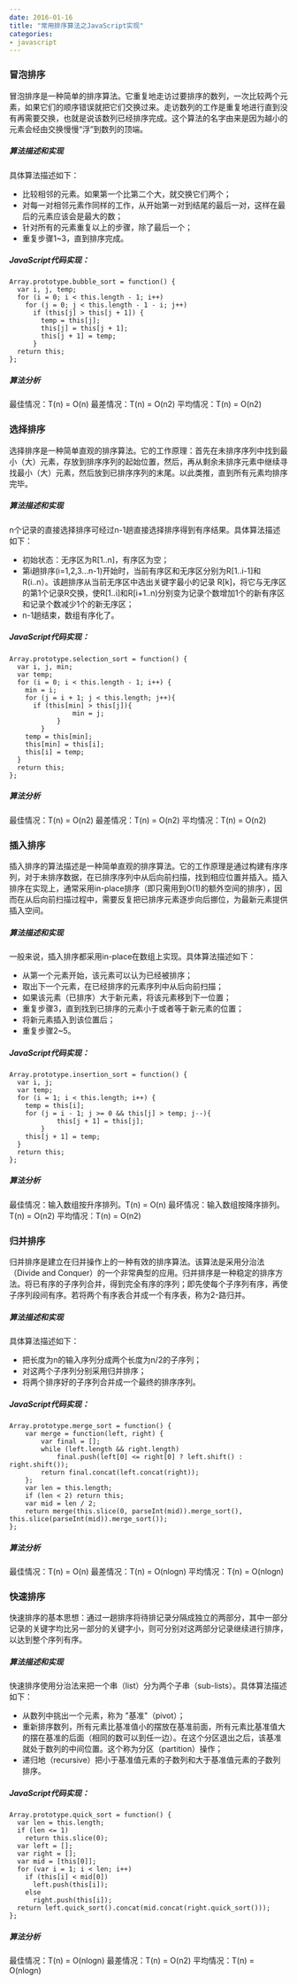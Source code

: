 ```yaml
---
date: 2016-01-16
title: "常用排序算法之JavaScript实现"
categories:
- javascript
---
```


### 冒泡排序

冒泡排序是一种简单的排序算法。它重复地走访过要排序的数列，一次比较两个元素，如果它们的顺序错误就把它们交换过来。走访数列的工作是重复地进行直到没有再需要交换，也就是说该数列已经排序完成。这个算法的名字由来是因为越小的元素会经由交换慢慢“浮”到数列的顶端。

##### 算法描述和实现

具体算法描述如下：

* 比较相邻的元素。如果第一个比第二个大，就交换它们两个；
* 对每一对相邻元素作同样的工作，从开始第一对到结尾的最后一对，这样在最后的元素应该会是最大的数；
* 针对所有的元素重复以上的步骤，除了最后一个；
* 重复步骤1~3，直到排序完成。

##### JavaScript代码实现：

```
Array.prototype.bubble_sort = function() {
  var i, j, temp;
  for (i = 0; i < this.length - 1; i++)
    for (j = 0; j < this.length - 1 - i; j++)
      if (this[j] > this[j + 1]) {
        temp = this[j];
        this[j] = this[j + 1];
        this[j + 1] = temp;
      }
  return this;
};
```
##### 算法分析

最佳情况：T(n) = O(n)
最差情况：T(n) = O(n2)
平均情况：T(n) = O(n2)

### 选择排序

选择排序是一种简单直观的排序算法。它的工作原理：首先在未排序序列中找到最小（大）元素，存放到排序序列的起始位置，然后，再从剩余未排序元素中继续寻找最小（大）元素，然后放到已排序序列的末尾。以此类推，直到所有元素均排序完毕。

##### 算法描述和实现

n个记录的直接选择排序可经过n-1趟直接选择排序得到有序结果。具体算法描述如下：

* 初始状态：无序区为R[1..n]，有序区为空；
* 第i趟排序(i=1,2,3…n-1)开始时，当前有序区和无序区分别为R[1..i-1]和R(i..n）。该趟排序从当前无序区中选出关键字最小的记录 R[k]，将它与无序区的第1个记录R交换，使R[1..i]和R[i+1..n)分别变为记录个数增加1个的新有序区和记录个数减少1个的新无序区；
* n-1趟结束，数组有序化了。

##### JavaScript代码实现：

```
Array.prototype.selection_sort = function() {
  var i, j, min;
  var temp;
  for (i = 0; i < this.length - 1; i++) {
    min = i;
    for (j = i + 1; j < this.length; j++){
      if (this[min] > this[j]){
                min = j;
            }
        }
    temp = this[min];
    this[min] = this[i];
    this[i] = temp;
  }
  return this;
};
```
##### 算法分析

最佳情况：T(n) = O(n2)
最差情况：T(n) = O(n2)
平均情况：T(n) = O(n2)

### 插入排序

插入排序的算法描述是一种简单直观的排序算法。它的工作原理是通过构建有序序列，对于未排序数据，在已排序序列中从后向前扫描，找到相应位置并插入。插入排序在实现上，通常采用in-place排序（即只需用到O(1)的额外空间的排序），因而在从后向前扫描过程中，需要反复把已排序元素逐步向后挪位，为最新元素提供插入空间。

##### 算法描述和实现

一般来说，插入排序都采用in-place在数组上实现。具体算法描述如下：

* 从第一个元素开始，该元素可以认为已经被排序；
* 取出下一个元素，在已经排序的元素序列中从后向前扫描；
* 如果该元素（已排序）大于新元素，将该元素移到下一位置；
* 重复步骤3，直到找到已排序的元素小于或者等于新元素的位置；
* 将新元素插入到该位置后；
* 重复步骤2~5。

##### JavaScript代码实现：

```
Array.prototype.insertion_sort = function() {
  var i, j;
  var temp;
  for (i = 1; i < this.length; i++) {
    temp = this[i];
    for (j = i - 1; j >= 0 && this[j] > temp; j--){
            this[j + 1] = this[j];
        }
    this[j + 1] = temp;
  }
  return this;
};
```
##### 算法分析

最佳情况：输入数组按升序排列。T(n) = O(n)
最坏情况：输入数组按降序排列。T(n) = O(n2)
平均情况：T(n) = O(n2)


### 归并排序

归并排序是建立在归并操作上的一种有效的排序算法。该算法是采用分治法（Divide and Conquer）的一个非常典型的应用。归并排序是一种稳定的排序方法。将已有序的子序列合并，得到完全有序的序列；即先使每个子序列有序，再使子序列段间有序。若将两个有序表合并成一个有序表，称为2-路归并。

##### 算法描述和实现

具体算法描述如下：

* 把长度为n的输入序列分成两个长度为n/2的子序列；
* 对这两个子序列分别采用归并排序；
* 将两个排序好的子序列合并成一个最终的排序序列。

##### JavaScript代码实现：

```
Array.prototype.merge_sort = function() {
    var merge = function(left, right) {
        var final = [];
        while (left.length && right.length)
            final.push(left[0] <= right[0] ? left.shift() : right.shift());
        return final.concat(left.concat(right));
    };
    var len = this.length;
    if (len < 2) return this;
    var mid = len / 2;
    return merge(this.slice(0, parseInt(mid)).merge_sort(), this.slice(parseInt(mid)).merge_sort());
};
```
##### 算法分析

最佳情况：T(n) = O(n)
最差情况：T(n) = O(nlogn)
平均情况：T(n) = O(nlogn)

### 快速排序

快速排序的基本思想：通过一趟排序将待排记录分隔成独立的两部分，其中一部分记录的关键字均比另一部分的关键字小，则可分别对这两部分记录继续进行排序，以达到整个序列有序。

##### 算法描述和实现

快速排序使用分治法来把一个串（list）分为两个子串（sub-lists）。具体算法描述如下：

* 从数列中挑出一个元素，称为 "基准"（pivot）；
* 重新排序数列，所有元素比基准值小的摆放在基准前面，所有元素比基准值大的摆在基准的后面（相同的数可以到任一边）。在这个分区退出之后，该基准就处于数列的中间位置。这个称为分区（partition）操作；
* 递归地（recursive）把小于基准值元素的子数列和大于基准值元素的子数列排序。

##### JavaScript代码实现：

```
Array.prototype.quick_sort = function() {
  var len = this.length;
  if (len <= 1)
    return this.slice(0);
  var left = [];
  var right = [];
  var mid = [this[0]];
  for (var i = 1; i < len; i++)
    if (this[i] < mid[0])
      left.push(this[i]);
    else
      right.push(this[i]);
  return left.quick_sort().concat(mid.concat(right.quick_sort()));
};
```

##### 算法分析

最佳情况：T(n) = O(nlogn)
最差情况：T(n) = O(n2)
平均情况：T(n) = O(nlogn)
